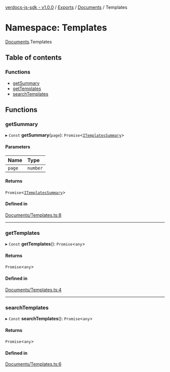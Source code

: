 [verdocs-js-sdk - v1.0.0](../README.md) / [Exports](../modules.md) / [Documents](Documents.md) / Templates

# Namespace: Templates

[Documents](Documents.md).Templates

## Table of contents

### Functions

- [getSummary](Documents.Templates.md#getsummary)
- [getTemplates](Documents.Templates.md#gettemplates)
- [searchTemplates](Documents.Templates.md#searchtemplates)

## Functions

### getSummary

▸ `Const` **getSummary**(`page`): `Promise`<[`ITemplatesSummary`](../interfaces/Documents.Types.ITemplatesSummary.md)\>

#### Parameters

| Name | Type |
| :------ | :------ |
| `page` | `number` |

#### Returns

`Promise`<[`ITemplatesSummary`](../interfaces/Documents.Types.ITemplatesSummary.md)\>

#### Defined in

[Documents/Templates.ts:8](https://github.com/Verdocs/js-sdk/blob/cfc4bfe/src/Documents/Templates.ts#L8)

___

### getTemplates

▸ `Const` **getTemplates**(): `Promise`<`any`\>

#### Returns

`Promise`<`any`\>

#### Defined in

[Documents/Templates.ts:4](https://github.com/Verdocs/js-sdk/blob/cfc4bfe/src/Documents/Templates.ts#L4)

___

### searchTemplates

▸ `Const` **searchTemplates**(): `Promise`<`any`\>

#### Returns

`Promise`<`any`\>

#### Defined in

[Documents/Templates.ts:6](https://github.com/Verdocs/js-sdk/blob/cfc4bfe/src/Documents/Templates.ts#L6)
